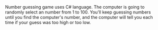 Number guessing game uses C# language.
The computer is going to randomly select an number from 1 to 100. You'll keep guessing numbers until you find the computer's number, and the computer will tell you each time if your guess was too high or too low.
